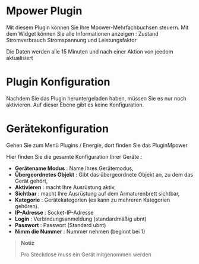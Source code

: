 # Mpower Plugin

Mit diesem Plugin können Sie Ihre Mpower-Mehrfachbuchsen steuern. Mit dem Widget können Sie alle Informationen anzeigen : Zustand Stromverbrauch Stromspannung und Leistungsfaktor

Die Daten werden alle 15 Minuten und nach einer Aktion von jeedom aktualisiert

# Plugin Konfiguration

Nachdem Sie das Plugin heruntergeladen haben, müssen Sie es nur noch aktivieren. Auf dieser Ebene gibt es keine Konfiguration.

# Gerätekonfiguration

Gehen Sie zum Menü Plugins / Energie, dort finden Sie das PluginMpower

Hier finden Sie die gesamte Konfiguration Ihrer Geräte :

-   **Gerätename Modus** : Name Ihres Gerätemodus,
-   **Übergeordnetes Objekt** : Gibt das übergeordnete Objekt an, zu dem das Gerät gehört,
-   **Aktivieren** : macht Ihre Ausrüstung aktiv,
-   **Sichtbar** : macht Ihre Ausrüstung auf dem Armaturenbrett sichtbar,
-   **Kategorie** : Gerätekategorien (es kann zu mehreren Kategorien gehören).
-   **IP-Adresse** : Socket-IP-Adresse
-   **Login** : Verbindungsanmeldung (standardmäßig ubnt)
-   **Passwort** : Passwort (Standard ubnt)
-   **Nimm die Nummer** : Nummer nehmen (beginnt bei 1)

> **Notiz**
>
> Pro Steckdose muss ein Gerät mitgenommen werden
